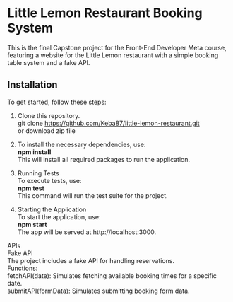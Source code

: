 # Little Lemon Restaurant Booking System

This is the final Capstone project for the Front-End Developer Meta course, featuring a website for the Little Lemon restaurant with a simple booking table system and a fake API.

## Installation

To get started, follow these steps:

1. Clone this repository.  
git clone https://github.com/Keba87/little-lemon-restaurant.git  
or download zip file  

2. To install the necessary dependencies, use:  
**npm install**  
This will install all required packages to run the application.  

4. Running Tests  
To execute tests, use:  
**npm test**  
This command will run the test suite for the project.  

5. Starting the Application  
To start the application, use:  
**npm start**  
The app will be served at http://localhost:3000.  

APIs  
Fake API  
The project includes a fake API for handling reservations.  
Functions:  
fetchAPI(date): Simulates fetching available booking times for a specific date.  
submitAPI(formData): Simulates submitting booking form data.  
